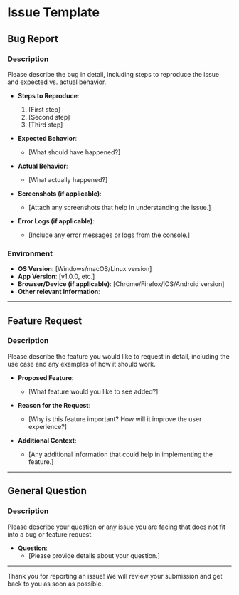 # Issue Template

## Bug Report

### Description

Please describe the bug in detail, including steps to reproduce the issue and expected vs. actual behavior.

- **Steps to Reproduce**:
  1. [First step]
  2. [Second step]
  3. [Third step]

- **Expected Behavior**:
  - [What should have happened?]

- **Actual Behavior**:
  - [What actually happened?]

- **Screenshots (if applicable)**:
  - [Attach any screenshots that help in understanding the issue.]

- **Error Logs (if applicable)**:
  - [Include any error messages or logs from the console.]

### Environment

- **OS Version**: [Windows/macOS/Linux version]
- **App Version**: [v1.0.0, etc.]
- **Browser/Device (if applicable)**: [Chrome/Firefox/iOS/Android version]
- **Other relevant information**:

---

## Feature Request

### Description

Please describe the feature you would like to request in detail, including the use case and any examples of how it should work.

- **Proposed Feature**:
  - [What feature would you like to see added?]

- **Reason for the Request**:
  - [Why is this feature important? How will it improve the user experience?]

- **Additional Context**:
  - [Any additional information that could help in implementing the feature.]

---

## General Question

### Description

Please describe your question or any issue you are facing that does not fit into a bug or feature request.

- **Question**:
  - [Please provide details about your question.]

---

Thank you for reporting an issue! We will review your submission and get back to you as soon as possible.